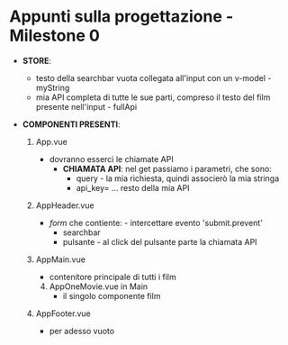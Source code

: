 # Appunti sulla progettazione - Milestone 0

- **STORE**:
	- testo della searchbar vuota collegata all'input con un v-model - myString
	- mia API completa di tutte le sue parti, compreso il testo del film presente nell'input - fullApi

- **COMPONENTI PRESENTI**:
	1. App.vue
		- dovranno esserci le chiamate API 
			- **CHIAMATA API**: nel get passiamo i parametri, che sono:
				- query - la mia richiesta, quindi associerò la mia stringa
				- api_key= ... resto della mia API
				
	1. AppHeader.vue
        - *form* che contiente: - intercettare evento 'submit.prevent'
            - searchbar
            - pulsante - al click del pulsante parte la chiamata API

	2. AppMain.vue
		- contenitore principale di tutti i film

		4. AppOneMovie.vue in Main
			- il singolo componente film

	3. AppFooter.vue
		- per adesso vuoto
